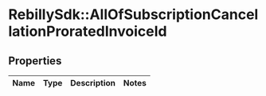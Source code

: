 # RebillySdk::AllOfSubscriptionCancellationProratedInvoiceId

## Properties
Name | Type | Description | Notes
------------ | ------------- | ------------- | -------------

